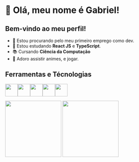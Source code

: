 # 👋 Olá, meu nome é Gabriel!
## Bem-vindo ao meu perfil!

- 🔭 Estou procurando pelo meu primeiro emprego como dev.
- 🌱 Estou estudando **React JS** e **TypeScript**.
- 📚 Cursando **Ciência da Computação**
- 💜 Adoro assistir animes, e jogar.

## Ferramentas e Técnologias

<img loading="lazy" width="40" height="40" src="https://cdn.jsdelivr.net/gh/devicons/devicon/icons/html5/html5-original.svg" /><img loading="lazy" width="40" height="40" src="https://cdn.jsdelivr.net/gh/devicons/devicon/icons/css3/css3-original.svg" /><img loading="lazy" width="40" height="40" src="https://cdn.jsdelivr.net/gh/devicons/devicon/icons/typescript/typescript-original.svg" /><img loading="lazy" width="40" height="40" src="https://cdn.jsdelivr.net/gh/devicons/devicon/icons/react/react-original.svg" /><img loading="lazy" width="40" height="40" src="https://cdn.jsdelivr.net/gh/devicons/devicon/icons/git/git-original.svg" />

<div>
  <img loading="lazy" height="180em" src="https://github-readme-stats.vercel.app/api?username=pomaleski&theme=jolly&show_icons=true" />
  <img loading="lazy" height="180em" src="https://github-readme-stats.vercel.app/api/top-langs/?username=pomaleski&layout=compact&theme=jolly&hide=hack,dockerfile" />
</div>
